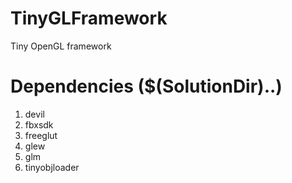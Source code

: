 # TinyGLFramework
Tiny OpenGL framework

# Dependencies ($(SolutionDir)\..)
1. devil
2. fbxsdk
3. freeglut
4. glew
5. glm
6. tinyobjloader

